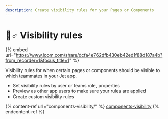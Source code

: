 ```yaml
---
description: Create visibility rules for your Pages or Components
---
```


# 🧞♂ Visibility rules

{% embed url="https://www.loom.com/share/dcfa4e762dfb430eb42ed1f88d187a4b?from_recorder=1&focus_title=1" %}

Visibility rules for when certain pages or components should be visible to which teammates in your Jet app.

* Set visibility rules by user or teams role, properties
* Preview as other app users to make sure your rules are applied
* Create custom visibility rules

{% content-ref url="components-visibility/" %}
[components-visibility](components-visibility/)
{% endcontent-ref %}

